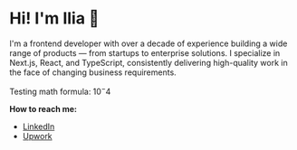 # Hi! I'm Ilia 👋

I'm a frontend developer with over a decade of experience building a wide range of products — from startups to enterprise solutions. I specialize in Next.js, React, and TypeScript, consistently delivering high-quality work in the face of changing business requirements.

Testing math formula: $`10^-4`$

**How to reach me:**
* [LinkedIn](https://www.linkedin.com/in/iamursky/)
* [Upwork](https://www.upwork.com/freelancers/~01a612ca43b89af5d4)
